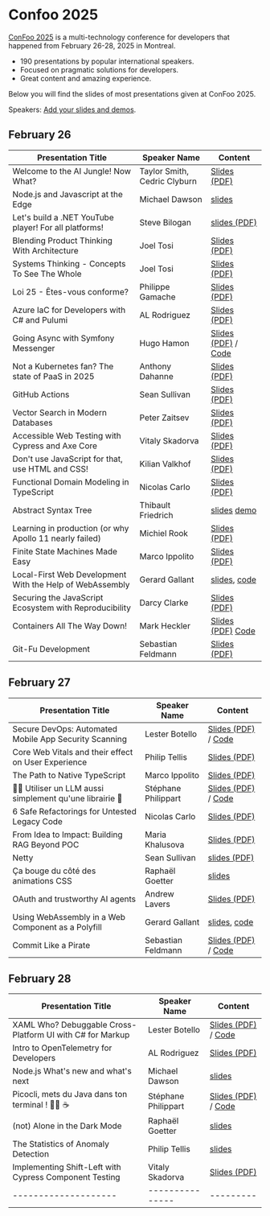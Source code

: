 # Confoo 2025

[ConFoo 2025](https://www.confoo.ca/en/2025) is a multi-technology conference for developers that happened from February 26-28, 2025 in Montreal.

- 190 presentations by popular international speakers.
- Focused on pragmatic solutions for developers.
- Great content and amazing experience.

Below you will find the slides of most presentations given at ConFoo 2025.

Speakers: [Add your slides and demos](CONTRIBUTING.md).

## February 26

| Presentation Title                                       | Speaker Name                 | Content                                                                                                                                                                                          |
|----------------------------------------------------------|------------------------------|--------------------------------------------------------------------------------------------------------------------------------------------------------------------------------------------------|
| Welcome to the AI Jungle! Now What?                      | Taylor Smith, Cedric Clyburn | [Slides (PDF)](26-02-2025/Welcome_to_the_AI_Jungle-Now_What-Taylor_Smith-Cedric_Clyburn.pdf)                                                                                                     |
| Node.js and Javascript at the Edge                       | Michael Dawson               | [slides](2025-02-26/Nodejs_and_JavaScript_at_the_Edge-Michael_Dawson.pdf)                                                                                                                        |
| Let's build a .NET YouTube player! For all platforms!    | Steve Bilogan                | [slides (PDF)](/26-02-2025/Lets_build_a_NET_YouTube_player_For_all_platforms-Steve_Bilogan.pdf)                                                                                                  |
| Blending Product Thinking With Architecture              | Joel Tosi                    | [Slides (PDF)](26-02-2025/Blending_Product_Thinking_With_Architecture-Joel_Tosi.pdf)                                                                                                             |
| Systems Thinking - Concepts To See The Whole             | Joel Tosi                    | [Slides (PDF)](26-02-2025/Systems_Thinking_Concepts_To_See_The_Whole-Joel_Tosi.pdf)                                                                                                              |
| Loi 25 - Êtes-vous conforme?                             | Philippe Gamache             | [Slides (PDF)](2025-02-26/loi-25-etes-vous-conforme-philippe-gamache.pdf)                                                                                                                        |
| Azure IaC for Developers with C# and Pulumi              | AL Rodriguez                 | [Slides (PDF)](26-02-2025/Azure_IaC_for_Developers_with_CSharp_and_Pulumi-AL_Rodriguez.pdf)                                                                                                      |
| Going Async with Symfony Messenger                       | Hugo Hamon                   | [Slides (PDF)](2025-02-26/Going_Async_with_Symfony_Messenger-Hugo_Hamon.pdf) / [Code](https://github.com/hhamon/messenger-talk)                                                                  |
| Not a Kubernetes fan? The state of PaaS in 2025          | Anthony Dahanne              | [Slides (PDF)](2025-02-26/Not_a_Kubernetes_fan_The_state_of_PaaS_in_2025-anthony_dahanne.pdf)                                                                                                    |
| GitHub Actions                                           | Sean Sullivan                | [Slides (PDF)](26-02-2025/github_actions_sean_sullivan.pdf)                                                                                                                                      |
| Vector Search in Modern Databases                        | Peter Zaitsev                | [Slides (PDF)](26-02-2025/Vector_search_in_modern_databases-Peter_Zaitsev.pdf)                                                                                                                   |
| Accessible Web Testing with Cypress and Axe Core         | Vitaly Skadorva              | [Slides (PDF)](26-02-2025/Accessible_Web_Testing_with_Cypress_and_Axe_Core-Vitaly_Skadorva.pdf)                                                                                                  |
| Don't use JavaScript for that, use HTML and CSS!         | Kilian Valkhof               | [Slides (PDF)](26-02-2025/dont_use_javascript_for_that-kilian_valkhof.pdf)                                                                                                                       
| Functional Domain Modeling in TypeScript                 | Nicolas Carlo                | [Slides (PDF)](26-02-2025/Functional_Domain_Modeling_in_TypeScript-Nicolas_Carlo.pdf)                                                                                                            |
| Abstract Syntax Tree                                     | Thibault Friedrich           | [slides](2025-02-26/abstract_syntax_tree-Thibault_Friedrich.pdf) [demo](2025-02-26/abstract_syntax_tree-Thibault_Friedrich.zip)                                                                  |
| Learning in production (or why Apollo 11 nearly failed)  | Michiel Rook                 | [Slides (PDF)](https://github.com/confooca/2025/blob/main/2025-02-26/Learning_In_Production-Michiel_Rook.pdf)                                                                                    |
| Finite State Machines Made Easy                          | Marco Ippolito               | [Slides (PDF)](26-02-2025/Finite_State_Machines_Made_Easy-Marco_Ippolito.pdf)                                                                                                                    |
| Local-First Web Development With the Help of WebAssembly | Gerard Gallant               | [slides](26-02-2025/local_first_web_development_with_the_help_of_webassembly-gerard_gallant.pdf), [code](26-02-2025/local_first_web_development_with_the_help_of_webassembly-gerard_gallant.zip) |
| Securing the JavaScript Ecosystem with Reproducibility   | Darcy Clarke                 | [Slides (PDF)](26-02-2025/Securing_the_JavaScript_Ecosystem_with_Reproducibility-Darcy_Clarke.pdf)                                                                                               |
| Containers All The Way Down!                             | Mark Heckler                 | [Slides (PDF)](26-02-2025/Containers_All_The_Way_Down-Mark_Heckler.pdf) [Code](https://github.com/mkheck/catwd-demo)                                                                             |
| Git-Fu Development                                       | Sebastian Feldmann           | [Slides (PDF)](26-02-2025/Git-Fu_Development-Sebastian_Feldmann.pdf)                                                                                                                             |

## February 27

| Presentation Title                                         | Speaker Name        | Content |
|------------------------------------------------------------|---------------------|---------|
| Secure DevOps: Automated Mobile App Security Scanning      | Lester Botello      | [Slides (PDF)](27-02-2025/LesterB%20-%20Confoo2025%20-%20Secure%20DevOps.pdf)  / [Code](https://github.com/nventive/FlutterApplicationTemplate) |
| Core Web Vitals and their effect on User Experience        | Philip Tellis       | [Slides (PDF)](https://speakerdeck.com/bluesmoon/core-web-vitals-and-their-effect-on-user-experience) |
| The Path to Native TypeScript                              | Marco Ippolito      | [Slides (PDF)](27-02-2025/The_Path_to_Native_TypeScript-Marco_Ippolito.pdf) |
| 👨‍💻 Utiliser un LLM aussi simplement qu'une librairie 🤖 | Stéphane Philippart | [Slides (PDF)](27-02-2025/Utiliser_un_LLM_aussi_simplement_qu_une_librairie-stephane_philippart.pdf)  / [Code](https://github.com/philippart-s/ai-as-lib)|
| 6 Safe Refactorings for Untested Legacy Code               | Nicolas Carlo       | [Slides (PDF)](27-02-2025/6_Safe_Refactorings_for_Untested_Legacy_Code-Nicolas_Carlo.pdf) |
| From Idea to Impact: Building RAG Beyond POC               | Maria Khalusova     | [Slides (PDF)](27-02-2025/From_Idea_to_Impact_Building_RAG_Beyond_POC-Maria_Khalusova.pdf) |
| Netty                                                      | Sean Sullivan       | [slides (PDF)](27-02-2025/netty_sean_sullivan.pdf)|
| Ça bouge du côté des animations CSS                        | Raphaël Goetter     | [slides](27-02-2025/Animations_CSS-raphael_goetter.pdf) |
| OAuth and trustworthy AI agents                            | Andrew Lavers       | [Slides (PDF)](27-02-2025/oauth_and_trustworthy_ai_agents-andrew_lavers.pdf) |
| Using WebAssembly in a Web Component as a Polyfill         | Gerard Gallant      | [slides](27-02-2025/using_webassembly_in_a_web_component_as_a_polyfill-gerard_gallant.pdf), [code](27-02-2025/using_webassembly_in_a_web_component_as_a_polyfill-gerard_gallant.zip) |
| Commit Like a Pirate                                       | Sebastian Feldmann  | [Slides (PDF)](27-02-2025/Commit_Like_A_Pirate-Sebastian_Feldmann.pdf) / [Code](https://github.com/captainhookphp/captainhook)

## February 28

| Presentation Title | Speaker Name  | Content |
|--------------------|---------------|---------|
| XAML Who? Debuggable Cross-Platform UI with C# for Markup | Lester Botello | [Slides (PDF)](28-02-2025/LesterB%20-%20Confoo2025%20-%20XAML%20Who.pdf)  / [Code](https://github.com/lesterbotello/ConFoo2025)
| Intro to OpenTelemetry for Developers | AL Rodriguez | [Slides (PDF)](28-02-2025/Intro_to_OpenTelemetry_for_Developers-AL_Rodriguez.pdf) |
| Node.js What's new and what's next | Michael Dawson | [slides](https://github.com/confooca/2025/blob/main/28-02-2025/Nodejs_whats_new_and_whats_next-Michael_Dawson.pdf)
| Picocli, mets du Java dans ton terminal ! 🧑‍💻 ☕️ | Stéphane Philippart | [Slides (PDF)](28-02-2025/Picocli_mets_du_Java_dans_ton_terminal-stephane_philippart.pdf)  / [Code](https://github.com/philippart-s/jarvis)|
| (not) Alone in the Dark Mode       | Raphaël Goetter | [slides](28-02-2025/Darkmode-raphael_goetter.pdf)                       |
| The Statistics of Anomaly Detection | Philip Tellis | [slides](https://speakerdeck.com/bluesmoon/the-statistics-of-anomaly-detection) |
| Implementing Shift-Left with Cypress Component Testing | Vitaly Skadorva | [Slides (PDF)](28-02-2025/Implementing_Shift_Left_with_Cypress_Component_Testing-Vitaly_Skadorva.pdf) |
|--------------------|---------------|---------|
